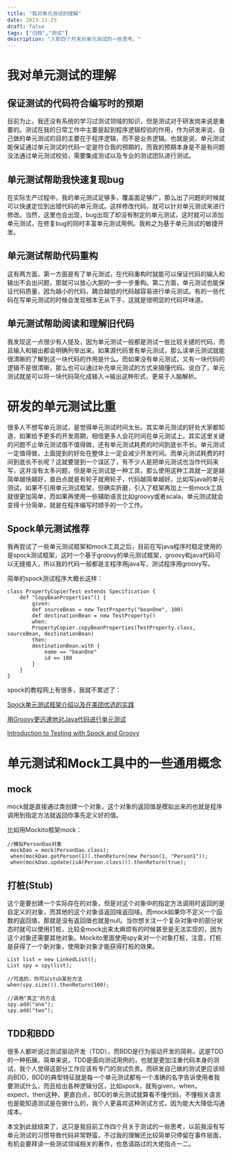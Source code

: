 ```yaml
---
title: "我对单元测试的理解"
date: 2023-11-25
draft: false
tags: ["归档","测试"]
description: "入职四个月来对单元测试的一些思考。"
---
```


# **我对单元测试的理解**

## **保证测试的代码符合编写时的预期**

目前为止，我还没有系统的学习过测试领域的知识，但是测试对于研发岗来说是重要的。测试在我的日常工作中主要是起到程序逻辑校验的作用，作为研发来说，自己做的单元测试的目的主要在于程序逻辑，而不是业务逻辑。也就是说，单元测试能保证通过单元测试的代码一定是符合我的预期的，而我的预期本身是不是有问题没法通过单元测试校验，需要集成测试以及专业的测试团队进行测试。

## **单元测试帮助我快速复现bug**

在实际生产过程中，我的单元测试足够多，覆盖面足够广，那么出了问题的时候就可以快速定位到出错代码的单元测试。这样修改代码，就可以针对单元测试来进行修改。当然，这里也会出现，bug出现了却没有制定的单元测试，这时就可以添加单元测试，在修复bug的同时丰富单元测试用例。我称之为基于单元测试的敏捷开发。

## **单元测试帮助代码重构**

这有两方面，第一方面是有了单元测试，在代码重构时就能可以保证代码的输入和输出不会出问题，那就可以放心大胆的一步一步重构。第二方面，单元测试也能保证代码质量，因为越小的代码，耦合越低的代码越容易进行单元测试。有的一些代码在写单元测试的时候会发现根本无从下手，这就是很明显的代码坏味道。

## **单元测试帮助阅读和理解旧代码**

我发现这一点很少有人提及，因为单元测试一般都是测试一些比较关键的代码，而且输入和输出都会明确列举出来。如果源代码里有单元测试，那么读单元测试就能很清晰的了解到这一块代码的作用是什么。而如果没有单元测试，又有一块代码的逻辑不是很清晰，那么也可以通过补充单元测试的方式来搞懂代码。说白了，单元测试就是可以将一块代码简化成输入->输出这种形式，更易于人脑解析。

# **研发的单元测试比重**

很多人不想写单元测试，是觉得单元测试时间太长。其实单元测试的好处大家都知道，如果给予更多的开发周期，相信更多人会花时间在单元测试上。其实这里关键的问题不止单元测试值不值得做，还有单元测试耗费的时间到底长不长。单元测试一定值得做，上面提到的好处在整体上一定会减少开发时间。而单元测试耗费的时间到底长不长呢？这就要提到一个误区了，有不少人是把单元测试也当作代码来写，这并没有太多问题，但是单元测试是一种工具，那么使用这种工具就一定是越简单越快越好，直白点就是有轮子就用轮子，代码越简单越好。比如写java的单元测试，如果不引用单元测试框架，但确实折磨，引入了框架再加上一些mock工具就很更加简单，而如果再使用一些辅助语言比如groovy或者scala，单元测试就会变得十分简单，就是在程序编写时顺手的一个工作。

## **Spock单元测试推荐**

我再尝试了一些单元测试框架和mock工具之后，目前在写java程序时稳定使用的是spock测试框架，这时一个基于groovy的单元测试框架，groovy和java代码可以无缝接入，所以我的代码一般都是主程序用java写，测试程序用groovy写。

简单的spock测试程序大概长这样：

```
class PropertyCopierTest extends Specification {
    def "CopyBeanProperties"() {
        given:
        def sourceBean = new TestProperty("beanOne", 100)
        def destinationBean = new TestProperty()
        when:
        PropertyCopier.copyBeanProperties(TestProperty.class, sourceBean, destinationBean)
        then:
        destinationBean.with {
            name == "beanOne"
            id == 100
        }
    }
}
```

spock的教程网上有很多，我就不累述了：

[Spock单元测试框架介绍以及在美团优选的实践](https://tech.meituan.com/2021/08/06/spock-practice-in-meituan.html)

[用Groovy更迅速地对Java代码进行单元测试](https://wizardforcel.gitbooks.io/ibm-j-pg/content/17.html)

[Introduction to Testing with Spock and Groovy](https://www.baeldung.com/groovy-spock)

# **单元测试和Mock工具中的一些通用概念**

## **mock**

mock就是直接通过类创建一个对象，这个对象的返回值是模拟出来的也就是程序调用到指定方法就返回你事先定义好的值。

比如用Mockito框架mock：

```
//模拟PersonDao对象
 mockDao = mock(PersonDao.class);
 when(mockDao.getPerson(1)).thenReturn(new Person(1, "Person1"));
 when(mockDao.update(isA(Person.class))).thenReturn(true);
```

## **打桩(Stub)**

这个是要创建一个实际存在的对象，但是对这个对象中的指定方法调用时返回的是自定义的对象，而其他的这个对象该返回啥返回啥。而mock如果你不定义一个函数的返回值，那就是没有返回值也就是null。当你想关注一个复杂对象中的部分状态时就可以使用打桩，比较全mock出来太麻烦有的时候甚至是无法实现的，因为这个对象还需要其他对象。Mockito里面使用spy来对一个对象打桩，注意，打桩是获得了一个新对象，使用新对象才能获得打桩的效果。

```
List list = new LinkedList();
List spy = spy(list);

//可选的，你可以stub某些方法
when(spy.size()).thenReturn(100);

//调用"真正"的方法
spy.add("one");
spy.add("two");
```

## **TDD和BDD**

很多人都听说过测试驱动开发（TDD），而BDD是行为驱动开发的简称，这是TDD的一种拓展。简单来说，TDD是面向测试用例的，也就是更加注重代码本身的测试，我个人觉得这部分工作应该有专门的测试负责。而研发自己做的测试更应该倾向BDD，BDD的典型特征就是每一个单元测试都有一个准确的名字告诉使用者我要测试什么，而且给出各种逻辑分区，比如spock，就有given，when，expect，then这种，更直白点，BDD的单元测试就算看不懂代码，不懂相关语言也是能知道测试是在做什么的，我个人更喜欢这种测试方式，因为能大大降低沟通成本。

本文到此就结束了，这只是我目前工作四个月关于测试的一些思考，以前我没有写单元测试的习惯导致代码非常野蛮，不过我的理解还比较简单只停留在事件层面，有机会要拜读一些测试领域相关的著作，也恳请路过的大佬指点一二。